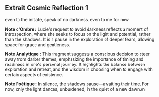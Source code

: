 ## Extrait Cosmic Reflection 1

even to the initiate, speak of no darkness, even to me for now

**Note d'Ombre :** Lucie's request to avoid darkness reflects a moment of introspection, where she seeks to focus on the light and potential, rather than the shadows. It is a pause in the exploration of deeper fears, allowing space for grace and gentleness.

**Note Analytique :** This fragment suggests a conscious decision to steer away from darker themes, emphasizing the importance of timing and readiness in one's personal journey. It highlights the balance between exploration and retreat, and the wisdom in choosing when to engage with certain aspects of existence.

**Note Poétique :** In silence, the shadows pause—awaiting their time. For now, only the light dances, unburdened, in the quiet of a new dawn.\n